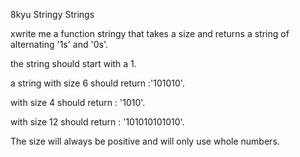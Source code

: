 8kyu Stringy Strings

xwrite me a function stringy that takes a size and returns a string of alternating '1s' and '0s'.

the string should start with a 1.

a string with size 6 should return :'101010'.

with size 4 should return : '1010'.

with size 12 should return : '101010101010'.

The size will always be positive and will only use whole numbers.


